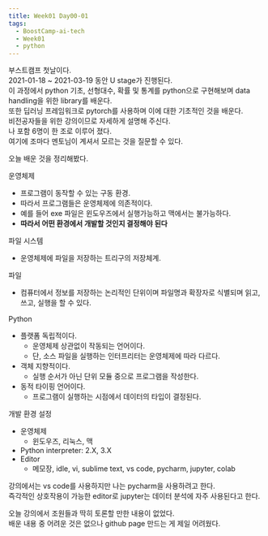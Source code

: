 ```yaml
---
title: Week01 Day00-01
tags:
  - BoostCamp-ai-tech
  - Week01
  - python
---
```


부스트캠프 첫날이다.  
2021-01-18 ~ 2021-03-19 동안 U stage가 진행된다.  
이 과정에서 python 기초, 선형대수, 확률 및 통계를 python으로 구현해보며 data handling을 위한 library를 배운다.  
또한 딥러닝 프레임워크로 pytorch를 사용하며 이에 대한 기초적인 것을 배운다.  
비전공자들을 위한 강의이므로 자세하게 설명해 주신다.  
나 포함 6명이 한 조로 이루어 졌다.  
여기에 조마다 멘토님이 계셔서 모르는 것을 질문할 수 있다.  

오늘 배운 것을 정리해봤다.  

운영체제  
- 프로그램이 동작할 수 있는 구동 환경.  
- 따라서 프로그램들은 운영체제에 의존적이다.  
- 예를 들어 exe 파일은 윈도우즈에서 실행가능하고 맥에서는 불가능하다.  
- **따라서 어떤 환경에서 개발할 것인지 결정해야 된다**

파일 시스템  
- 운영체제에 파일을 저장하는 트리구의 저장체계.  

파일  
- 컴퓨터에서 정보를 저장하는 논리적인 단위이며 파일명과 확장자로 식별되며 읽고, 쓰고, 실행을 할 수 있다.  

Python
- 플랫폼 독립적이다.  
  - 운영체제 상관없이 작동되는 언어이다.  
  - 단, 소스 파일을 실행하는 인터프리터는 운영체제에 따라 다르다.  
- 객체 지향적이다.
  - 실행 순서가 아닌 단위 모듈 중으로 프로그램을 작성한다.
- 동적 타이핑 언어이다.
  - 프로그램이 실행하는 시점에서 데이터의 타입이 결정된다.

개발 환경 설정
- 운영체제
  - 윈도우즈, 리눅스, 맥
- Python interpreter: 2.X, 3.X
- Editor
  - 메모장, idle, vi, sublime text, vs code, pycharm, jupyter, colab

강의에서는 vs code를 사용하지만 나는 pycharm을 사용하려고 한다.  
즉각적인 상호작용이 가능한 editor로 jupyter는 데이터 분석에 자주 사용된다고 한다.  

오늘 강의에서 조원들과 딱히 토론할 만한 내용이 없었다.  
배운 내용 중 어려운 것은 없으나 github page 만드는 게 제일 어려웠다.  
